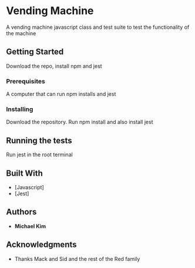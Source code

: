 # Vending Machine

A vending machine javascript class and test suite to test the functionality of the machine

## Getting Started

Download the repo, install npm and jest

### Prerequisites

A computer that can run npm installs and jest

### Installing

Download the repository. Run npm install and also install jest

## Running the tests

Run jest in the root terminal

## Built With

* [Javascript]
* [Jest]

## Authors

* **Michael Kim**

## Acknowledgments

* Thanks Mack and Sid and the rest of the Red family
